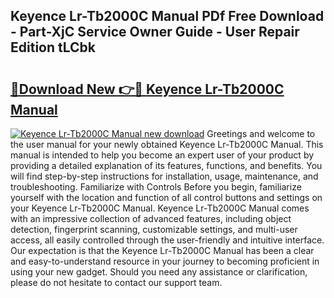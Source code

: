 ## Keyence Lr-Tb2000C Manual PDf Free Download - Part-XjC Service Owner Guide - User Repair Edition tLCbk

# <h2><a href="http://bc34078.oget.top/?id=Keyence+Lr-Tb2000C+Manual">🔗Download New 👉🔴 Keyence Lr-Tb2000C Manual</a></h2>

[![Keyence Lr-Tb2000C Manual new download](https://i.imgur.com/5g1atiW.png)](http://bc34078.oget.top/?id=Keyence+Lr-Tb2000C+Manual)
Greetings and welcome to the user manual for your newly obtained Keyence Lr-Tb2000C Manual. This manual is intended to help you become an expert user of your product by providing a detailed explanation of its features, functions, and benefits. You will find step-by-step instructions for installation, usage, maintenance, and troubleshooting. Familiarize with Controls Before you begin, familiarize yourself with the location and function of all control buttons and settings on your Keyence Lr-Tb2000C Manual. Keyence Lr-Tb2000C Manual comes with an impressive collection of advanced features, including object detection, fingerprint scanning, customizable settings, and multi-user access, all easily controlled through the user-friendly and intuitive interface. Our expectation is that the Keyence Lr-Tb2000C Manual has been a clear and easy-to-understand resource in your journey to becoming proficient in using your new gadget. Should you need any assistance or clarification, please do not hesitate to contact our support team.
